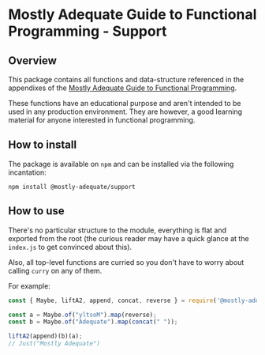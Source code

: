 # Mostly Adequate Guide to Functional Programming - Support

## Overview 

This package contains all functions and data-structure referenced in the
appendixes of the [Mostly Adequate Guide to Functional Programming](https://github.com/MostlyAdequate/mostly-adequate-guide).

These functions have an educational purpose and aren't intended to be used in
any production environment. They are however, a good learning material for anyone
interested in functional programming.

## How to install

The package is available on `npm` and can be installed via the following incantation:

```
npm install @mostly-adequate/support
```

## How to use

There's no particular structure to the module, everything is flat and exported
from the root (the curious reader may have a quick glance at the `index.js` to
get convinced about this). 

Also, all top-level functions are curried so you don't have to worry about calling
`curry` on any of them.

For example:

```js
const { Maybe, liftA2, append, concat, reverse } = require('@mostly-adequate/support');

const a = Maybe.of("yltsoM").map(reverse);
const b = Maybe.of("Adequate").map(concat(" "));

liftA2(append)(b)(a);
// Just("Mostly Adequate")
```
